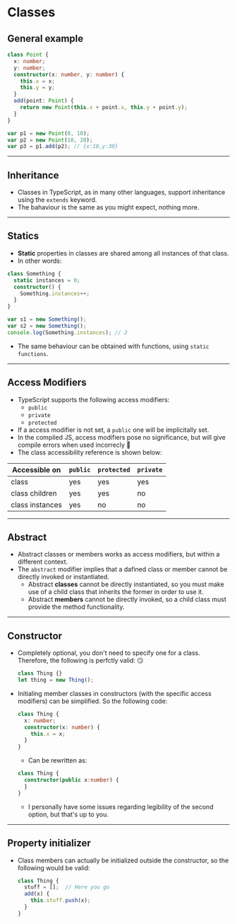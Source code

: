 # Classes

## General example

```ts
class Point {
  x: number;
  y: number;
  constructor(x: number, y: number) {
    this.x = x;
    this.y = y;
  }
  add(point: Point) {
    return new Point(this.x + point.x, this.y + point.y);
  }
}

var p1 = new Point(0, 10);
var p2 = new Point(10, 20);
var p3 = p1.add(p2); // {x:10,y:30}
```

---

## Inheritance

- Classes in TypeScript, as in many other languages, support inheritance using the `extends` keyword.
- The bahaviour is the same as you might expect, nothing more.

---

## Statics

- **Static** properties in classes are shared among all instances of that class.
- In other words:

```ts
class Something {
  static instances = 0;
  constructor() {
    Something.instances++;
  }
}

var s1 = new Something();
var s2 = new Something();
console.log(Something.instances); // 2
```

- The same behaviour can be obtained with functions, using `static functions`.

---

## Access Modifiers

- TypeScript supports the following access modifiers:
  - `public`
  - `private`
  - `protected`
- If a access modifier is not set, a `public` one will be implicitally set.
- In the compiled JS, access modifiers pose no significance, but will give compile errors when used incorrecly :grimacing:
- The class accessibility reference is shown below:

| Accessible on   | `public` | `protected` | `private` |
| --------------- | -------- | ----------- | --------- |
| class           | yes      | yes         | yes       |
| class children  | yes      | yes         | no        |
| class instances | yes      | no          | no        |

---

## Abstract

- Abstract classes or members works as access modifiers, but within a different context.
- The `abstract` modifier implies that a dafined class or member cannot be directly invoked or instantiated.
  - Abstract **classes** cannot be directly instantiated, so you must make use of a child class that inherits the former in order to use it.
  - Abstract **members** cannot be directly invoked, so a child class must provide the method functionality. 

---

## Constructor

- Completely optional, you don't need to specify one for a class. Therefore, the following is perfctly valid: :smirk: 
  ```ts
  class Thing {}
  let thing = new Thing();
  ```
- Initialing member classes in constructors (with the specific access modifiers) can be simplified. So the following code:
  ```ts
  class Thing {
    x: number;
    constructor(x: number) {
      this.x = x;
    }
  }
  ```
  - Can be rewritten as:
  ```ts
  class Thing {
    constructor(public x:number) {
    }
  }
  ```
  - I personally have some issues regarding legibility of the second option, but that's up to you.

---

## Property initializer
- Class members can actually be initialized outside the constructor, so the following would be valid:
  ```ts
  class Thing {
    stuff = [];  // Here you go
    add(x) {
      this.stuff.push(x);
    }
  }
  ```